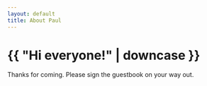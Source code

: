 ```yaml
---
layout: default
title: About Paul
---
```


<h1>{{ "Hi everyone!" | downcase }}</h1>
<p>Thanks for coming. Please sign the guestbook on your way out.</p>
